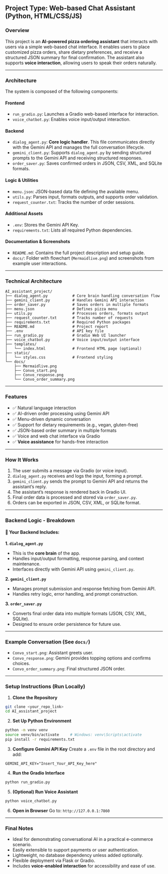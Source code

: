 
## Project Type: Web-based Chat Assistant (Python, HTML/CSS/JS)

### Overview
This project is an **AI-powered pizza ordering assistant** that interacts with users via a simple web-based chat interface. It enables users to place customized pizza orders, share dietary preferences, and receive a structured JSON summary for final confirmation. The assistant also supports **voice interaction**, allowing users to speak their orders naturally.

---

### Architecture
The system is composed of the following components:

#### **Frontend**
- `run_gradio.py`: Launches a Gradio web-based interface for interaction.
- `voice_chatbot.py`: Enables voice input/output interaction.

#### **Backend**
- `dialog_agent.py`: **Core logic handler**. This file communicates directly with the Gemini API and manages the full conversation lifecycle.
- `gemini_client.py`: Supports `dialog_agent.py` by sending structured prompts to the Gemini API and receiving structured responses.
- `order_saver.py`: Saves confirmed orders in JSON, CSV, XML, and SQLite formats.

#### **Logic & Utilities**
- `menu.json`: JSON-based data file defining the available menu.
- `utils.py`: Parses input, formats outputs, and supports order validation.
- `request_counter.txt`: Tracks the number of order sessions.

#### **Additional Assets**
- `.env`: Stores the Gemini API Key.
- `requirements.txt`: Lists all required Python dependencies.

#### **Documentation & Screenshots**
- `README.md`: Contains the full project description and setup guide.
- `docs/`: Folder with flowchart (`Mermaidlive.png`) and screenshots from example user interactions.

---

### Technical Architecture
```plaintext
AI_assistant_project/
├── dialog_agent.py           # Core brain handling conversation flow
├── gemini_client.py          # Handles Gemini API interaction
├── order_saver.py            # Saves orders in multiple formats
├── menu.json                 # Defines pizza menu
├── utils.py                  # Processes orders, formats output
├── request_counter.txt       # Tracks number of requests
├── requirements.txt          # Required Python packages
├── README.md                 # Project report
├── .env                      # API key file
├── run_gradio.py             # Gradio Web UI launcher
├── voice_chatbot.py          # Voice input/output interface
├── templates/
│   └── index.html            # Frontend HTML page (optional)
├── static/
│   └── styles.css            # Frontend styling
└── docs/
    ├── Mermaidlive.png
    ├── Convo_start.png
    ├── Convo_response.png
    └── Convo_order_summary.png
```

---

### Features
- ✅ Natural language interaction
- ✅ AI-driven order processing using Gemini API
- ✅ Menu-driven dynamic conversation
- ✅ Support for dietary requirements (e.g., vegan, gluten-free)
- ✅ JSON-based order summary in multiple formats
- ✅ Voice and web chat interface via Gradio
- ✅ **Voice assistance** for hands-free interaction

---

### How It Works
1. The user submits a message via Gradio (or voice input).
2. `dialog_agent.py` receives and logs the input, forming a prompt.
3. `gemini_client.py` sends the prompt to Gemini API and returns the assistant’s reply.
4. The assistant’s response is rendered back in Gradio UI.
5. Final order data is processed and stored via `order_saver.py`.
6. Orders can be exported in JSON, CSV, XML, or SQLite format.

---

### Backend Logic - Breakdown
#### 🔧 Your Backend Includes:
**1. `dialog_agent.py`**
- This is the **core brain** of the app.
- Handles input/output formatting, response parsing, and context maintenance.
- Interfaces directly with Gemini API using `gemini_client.py`.

**2. `gemini_client.py`**
- Manages prompt submission and response fetching from Gemini API.
- Handles retry logic, error handling, and prompt construction.

**3. `order_saver.py`**
- Converts final order data into multiple formats (JSON, CSV, XML, SQLite).
- Designed to ensure order persistence for future use.

---

### Example Conversation (See `docs/`)
- `Convo_start.png`: Assistant greets user.
- `Convo_response.png`: Gemini provides topping options and confirms choices.
- `Convo_order_summary.png`: Final structured JSON order.

---

### Setup Instructions (Run Locally)

1. **Clone the Repository**
```bash
git clone <your_repo_link>
cd AI_assistant_project
```

2. **Set Up Python Environment**
```bash
python -m venv venv
source venv/bin/activate     # Windows: venv\Scripts\activate
pip install -r requirements.txt
```

3. **Configure Gemini API Key**
Create a `.env` file in the root directory and add:
```env
GEMINI_API_KEY="Insert_Your_API_Key_here"
```

4. **Run the Gradio Interface**
```bash
python run_gradio.py
```

5. **(Optional) Run Voice Assistant**
```bash
python voice_chatbot.py
```

6. **Open in Browser**
Go to: `http://127.0.0.1:7860`

---

### Final Notes
- Ideal for demonstrating conversational AI in a practical e-commerce scenario.
- Easily extensible to support payments or user authentication.
- Lightweight, no database dependency unless added optionally.
- Flexible deployment via Flask or Gradio.
- Includes **voice-enabled interaction** for accessibility and ease of use.
